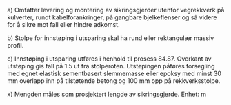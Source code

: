 a) Omfatter levering og montering av sikringsgjerder utenfor vegrekkverk på kulverter, rundt kabelforankringer, på gangbare bjelkeflenser og så videre for å sikre mot fall eller hindre adkomst.

b) Stolpe for innstøping i utsparing skal ha rund eller rektangulær massiv profil.

c) Innstøping i utsparing utføres i henhold til prosess 84.87. Overkant av utstøping gis fall på 1:5 ut fra stolperoten. Utstøpingen påføres forsegling med egnet elastisk sementbasert slemmemasse eller epoksy med minst 30 mm overlapp inn på tilstøtende betong og 100 mm opp på rekkverksstolpe.

x) Mengden måles som prosjektert lengde av sikringsgjerde. Enhet: m

